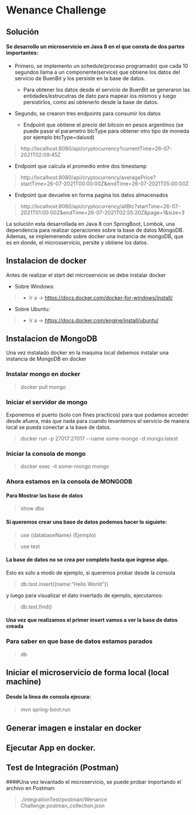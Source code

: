 # Wenance Challenge


## Solución
#### Se desarrollo un microservicio en Java 8 en el que consta de dos partes importantes:
 - Primero, se implemento un schedule(proceso programado) que cada 10 segundos llama a un componente(service) que obtiene los datos del servicio de BuenBit y los persiste en la base de datos.
   
    - Para obtener los datos desde el servicio de BuenBit se generaron las entidades/estrucutras de dato para mapear los mismos
     y luego persistirlos, como así obtenerlo desde la base de datos.
 - Segundo, se crearon tres endpoints para consumir los datos
   - Endpoint que obtiene el precio del bitcoin en pesos argentinos (se puede pasar el parametro btcType para obtener otro tipo de moneda por ejemplo btcType=daiusd)
>  http://localhost:8080/api/cryptocurrency?currentTime=26-07-2021T02:09:45Z
   - Endpoint que calcula el promedio entre dos timestamp
>  http://localhost:8080/api/cryptocurrency/averagePrice?startTime=26-07-2021T00:00:00Z&endTime=26-07-2021T05:00:00Z 
   - Endpoint que devuelve en forma pagina los datos almacenados
>  http://localhost:8080/api/cryptocurrency/allBtc?startTime=26-07-2021T01:00:00Z&endTime=26-07-2021T02:55:20Z&page=1&size=3
    
La solución esta desarrollada en Java 8 con SpringBoot, Lombok, una dependencia para realizar operaciones sobre la base de datos MongoDB.
Ademas, se implemenendo sobre docker una instancia de mongoDB, que es en donde, el microsservicio, persite y obtiene los datos.

## Instalacion de docker
Antes de realizar el start del microservicio se debe instalar docker

- Sobre Windows:
        
>    - Ir a -> https://docs.docker.com/docker-for-windows/install/

- Sobre Ubuntu:
>    - Ir a -> https://docs.docker.com/engine/install/ubuntu/

## Instalacion de MongoDB
Una vez instalado docker en la maquina local debemos instalar una instancia de MongoDB en docker

### Instalar mongo en docker
> docker pull mongo

### Iniciar el servidor de mongo
Exponemos el puerto (solo con fines practicos) para que podamos acceder desde afuera, más que nada para cuando levantemos
el servicio de manera local se pueda conectar a la base de datos.
> docker run  -p 27017:27017 --name some-mongo -d mongo:latest

### Iniciar la consola de mongo
> docker exec -it some-mongo mongo

### Ahora estamos en la consola de MONGODB
#### Para Mostrar las base de datos
> show dbs

#### Si queremos crear una base de datos podemos hacer lo siguiete:
> use {databaseName} (Ejemplo)

> use test

#### La base de datos no se crea por completo hasta que ingrese algo.
Esto es solo a modo de ejemplo, si queremos probar desde la consola
> db.test.insert({name:"Hello World"})

y luego para visualizar el dato insertado de ejemplo, ejecutamos:

> db.test.find()

#### Una vez que realizamos el primer insert vamos a ver la base de datos creada

### Para saber en que base de datos estamos parados
> db

## Iniciar el microservicio de forma local (local machine)

#### Desde la linea de consola ejecura:
>mvn spring-boot:run


## Generar imagen e instalar en docker

## Ejecutar App en docker.


## Test de Integración (Postman)
####Una vez levantado el microservicio, se puede probar importando el archivo en Postman: 
> ./integrationTest/postman/Wenance Challenge.postman_collection.json
